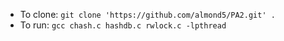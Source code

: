 - To clone: `git clone 'https://github.com/almond5/PA2.git' .`
- To run: `gcc chash.c hashdb.c rwlock.c -lpthread` 